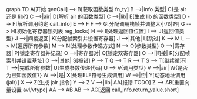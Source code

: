 graph TD
    A[开始 genCall] --> B[获取函数类型 fn_ty]
    B -->|info 类型| C{是 air 还是 lib?}
    C -->|air| D[解析 air 的函数类型]
    C -->|lib| E[生成 lib 的函数类型]
    D --> F[解析调用约定 call_info]
    E --> F
    F --> G[分配调用栈帧并调整大小/对齐]
    G --> H[初始化寄存器锁列表 reg_locks]
    H --> I[处理返回值位置]
    I --> J{返回值类型}
    J -->|间接返回| K[分配帧索引并设置寄存器]
    J -->|其他| L[跳过]
    K --> M
    L --> M[遍历所有参数]
    M --> N[处理参数传递方式]
    N --> O{参数类型}
    O -->|寄存器| P[锁定寄存器并记录]
    O -->|寄存器对| Q[锁定双寄存器]
    O -->|间接| R[分配帧索引并设置基址]
    O -->|其他| S[报错]
    P --> T
    Q --> T
    R --> T
    S --> T[继续循环]
    T -->|完成所有参数| U[生成参数传递代码]
    U --> V{调用类型}
    V -->|air| W{是否为已知函数值?}
    W -->|是| X[处理ELF符号生成调用]
    W -->|否| Y[动态地址调用 (jalr)]
    X --> Z[生成 jalr 指令]
    Y --> Z
    V -->|lib| AA[报错 TODO]
    Z --> AB[重置向量设置 avl/vtype]
    AA --> AB
    AB --> AC[返回 call_info.return_value.short]
